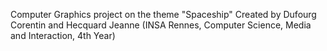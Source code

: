 Computer Graphics project on the theme "Spaceship"
Created by Dufourg Corentin and Hecquard Jeanne (INSA Rennes, Computer Science, Media and Interaction, 4th Year)
